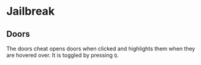 # Jailbreak

## Doors
The doors cheat opens doors when clicked and highlights them when they are hovered over. It is toggled by pressing `Q`.

